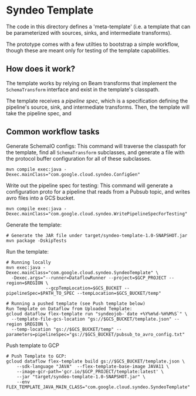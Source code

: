 # Syndeo Template

The code in this directory defines a 'meta-template' (i.e. a template that can be parameterized with sources, sinks,
and intermediate transforms).

The prototype comes with a few utilties to bootstrap a simple workflow, though these are meant only for testing of the
template capabilities.

## How does it work?

The template works by relying on Beam transforms that implement the `SchemaTransform` interface and exist in the
template's classpath.

The template receives a *pipeline spec*, which is a specification defining the pipeline's source, sink, and intermediate
transforms. Then, the template will take the pipeline spec, and

## Common workflow tasks

Generate SchemaIO configs: This command will traverse the classpath for the template, find all `SchemaTransform`
subclasses, and generate a file with the protocol buffer configuration for all of these subclasses.

```shell
mvn compile exec:java -Dexec.mainClass="com.google.cloud.syndeo.ConfigGen"
```

Write out the pipeline spec for testing: This command will generate a configuration proto for a pipeline that reads
from a Pubsub topic, and writes avro files into a GCS bucket.

```shell
mvn compile exec:java -Dexec.mainClass="com.google.cloud.syndeo.WritePipelineSpecForTesting"
```

Generate the template:
```shell
# Generate the JAR file under target/syndeo-template-1.0-SNAPSHOT.jar
mvn package -DskipTests
```

Run the template:
```shell
# Running locally
mvn exec:java -Dexec.mainClass="com.google.cloud.syndeo.SyndeoTemplate" \
  -Dexec.args="--runner=DataflowRunner --project=$GCP_PROJECT --region=$REGION \
               --gcpTempLocation=$GCS_BUCKET --pipelineSpec=$PATH_TO_SPEC --tempLocation=$GCS_BUCKET/temp"

# Running a pushed template (see Push template below)
Run Template on Dataflow from Uploaded Template:
gcloud dataflow flex-template run "syndeojob-`date +%Y%m%d-%H%M%S`" \
  --template-file-gcs-location "gs://$GCS_BUCKET/template.json" --region $REGION \
  --temp-location "gs://$GCS_BUCKET/temp" --parameters=pipelineSpec="gs://$GCS_BUCKET/pubsub_to_avro_config.txt"
```

Push template to GCP
```shell
# Push Template to GCP:
gcloud dataflow flex-template build gs://$GCS_BUCKET/template.json \
    --sdk-language "JAVA"  --flex-template-base-image JAVA11 \
    --image-gcr-path='gcr.io/$GCP_PROJECT/template:latest' \
    --jar "target/syndeo-template-1.0-SNAPSHOT.jar" \
    --env FLEX_TEMPLATE_JAVA_MAIN_CLASS="com.google.cloud.syndeo.SyndeoTemplate"
```
